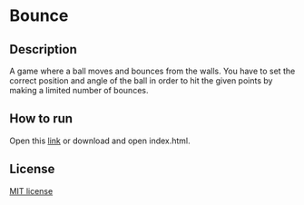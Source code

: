 # Bounce
## Description
A game where a ball moves and bounces from the walls. You have to set the correct position and angle of the ball in order to hit the given points by making a limited number of bounces.
## How to run
Open this [link](https://surenenfiajyan.github.io/bounce/) or download and open index.html.
## License
[MIT license](https://github.com/surenenfiajyan/bounce/blob/main/LICENSE)
